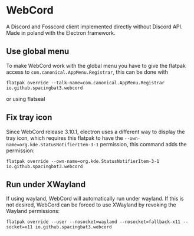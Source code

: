 # WebCord
A Discord and Fosscord client implemented directly without Discord API. Made in poland with the Electron framework.

## Use global menu
To make WebCord work with the global menu you have to give the flatpak access to `com.canonical.AppMenu.Registrar`, this can be done with
```
flatpak override --talk-name=com.canonical.AppMenu.Registrar io.github.spacingbat3.webcord
```
or using flatseal

## Fix tray icon
Since WebCord release 3.10.1, electron uses a different way to display the tray icon, which requires this flatpak to have the `--own-name=org.kde.StatusNotifierItem-3-1` permission, this command adds the permission:
```
flatpak override --own-name=org.kde.StatusNotifierItem-3-1 io.github.spacingbat3.webcord
```
## Run under XWayland
If using wayland, WebCord will automatically run under wayland. If this is not desired, WebCord can be forced to use XWayland by revoking the Wayland permissions:
```
flatpak override --user --nosocket=wayland --nosocket=fallback-x11 --socket=x11 io.github.spacingbat3.webcord
```
